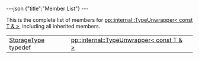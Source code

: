 ---json {"title":"Member List"} ---

This is the complete list of members for <a href="/docs/native-client/pepper_beta/cpp/structpp_1_1internal_1_1_type_unwrapper_3_01const_01_t_01_6_01_4/" class="el">pp::internal::TypeUnwrapper&lt; const T &amp; &gt;</a>, including all inherited members.

<table><tbody><tr class="odd"><td><a href="/docs/native-client/pepper_beta/cpp/structpp_1_1internal_1_1_type_unwrapper_3_01const_01_t_01_6_01_4#a355ba0f4966cc7d09de85a5e94cf80bc" class="el">StorageType</a> typedef</td><td><a href="/docs/native-client/pepper_beta/cpp/structpp_1_1internal_1_1_type_unwrapper_3_01const_01_t_01_6_01_4/" class="el">pp::internal::TypeUnwrapper&lt; const T &amp; &gt;</a></td><td></td></tr></tbody></table>
